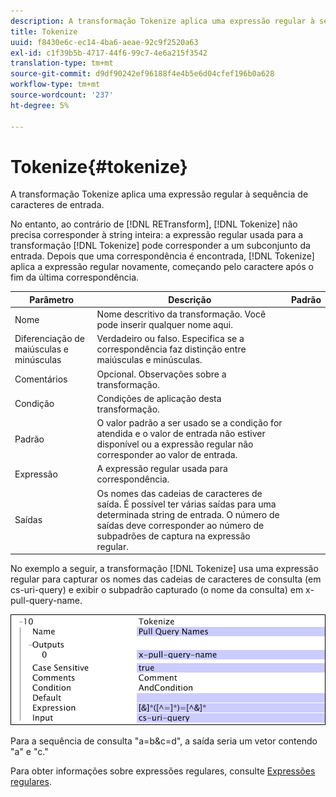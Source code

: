 ```yaml
---
description: A transformação Tokenize aplica uma expressão regular à sequência de caracteres de entrada.
title: Tokenize
uuid: f8430e6c-ec14-4ba6-aeae-92c9f2520a63
exl-id: c1f39b5b-4717-44f6-99c7-4e6a215f3542
translation-type: tm+mt
source-git-commit: d9df90242ef96188f4e4b5e6d04cfef196b0a628
workflow-type: tm+mt
source-wordcount: '237'
ht-degree: 5%

---
```


# Tokenize{#tokenize}

A transformação Tokenize aplica uma expressão regular à sequência de caracteres de entrada.

No entanto, ao contrário de [!DNL RETransform], [!DNL Tokenize] não precisa corresponder à string inteira: a expressão regular usada para a transformação [!DNL Tokenize] pode corresponder a um subconjunto da entrada. Depois que uma correspondência é encontrada, [!DNL Tokenize] aplica a expressão regular novamente, começando pelo caractere após o fim da última correspondência.

| Parâmetro | Descrição | Padrão |
|---|---|---|
| Nome | Nome descritivo da transformação. Você pode inserir qualquer nome aqui. |  |
| Diferenciação de maiúsculas e minúsculas | Verdadeiro ou falso. Especifica se a correspondência faz distinção entre maiúsculas e minúsculas. |  |
| Comentários | Opcional. Observações sobre a transformação. |  |
| Condição | Condições de aplicação desta transformação. |  |
| Padrão | O valor padrão a ser usado se a condição for atendida e o valor de entrada não estiver disponível ou a expressão regular não corresponder ao valor de entrada. |  |
| Expressão | A expressão regular usada para correspondência. |  |
| Saídas | Os nomes das cadeias de caracteres de saída. É possível ter várias saídas para uma determinada string de entrada. O número de saídas deve corresponder ao número de subpadrões de captura na expressão regular. |  |

No exemplo a seguir, a transformação [!DNL Tokenize] usa uma expressão regular para capturar os nomes das cadeias de caracteres de consulta (em cs-uri-query) e exibir o subpadrão capturado (o nome da consulta) em x-pull-query-name.

![](assets/cfg_TransformationType_Tokenize.png)

Para a sequência de consulta &quot;a=b&amp;c=d&quot;, a saída seria um vetor contendo &quot;a&quot; e &quot;c.&quot;

Para obter informações sobre expressões regulares, consulte [Expressões regulares](../../../../../home/c-dataset-const-proc/c-reg-exp.md#concept-070077baa419475094ef0469e92c5b9c).
